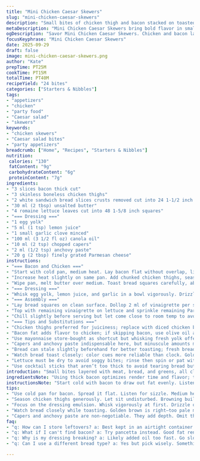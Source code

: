 ```yaml
---
title: "Mini Chicken Caesar Skewers"
slug: "mini-chicken-caesar-skewers"
description: "Small bites of chicken thigh and bacon stacked on toasted bread with romaine, dressed in a mayonnaise-based Caesar vinaigrette flavored with anchovy paste and capers. Pops of salty, crisp, and creamy in handheld form. A practical appetizer using common pantry ingredients, modified for texture and layering."
metaDescription: "Mini Chicken Caesar Skewers bring bold flavor in small bites. Chicken, bacon, creamy dressing. Perfect for gatherings."
ogDescription: "Savor Mini Chicken Caesar Skewers. Chicken and bacon layered on bread with vibrant Caesar dressing. A perfect appetizer."
focusKeyphrase: "Mini Chicken Caesar Skewers"
date: 2025-09-29
draft: false
image: mini-chicken-caesar-skewers.png
author: "Kate"
prepTime: PT25M
cookTime: PT15M
totalTime: PT40M
recipeYield: "24 bites"
categories: ["Starters & Nibbles"]
tags:
- "appetizers"
- "chicken"
- "party food"
- "Caesar salad"
- "skewers"
keywords:
- "chicken skewers"
- "Caesar salad bites"
- "party appetizers"
breadcrumb: ["Home", "Recipes", "Starters & Nibbles"]
nutrition: 
 calories: "130"
 fatContent: "9g"
 carbohydrateContent: "6g"
 proteinContent: "7g"
ingredients:
- "3 slices bacon thick cut"
- "3 skinless boneless chicken thighs"
- "2 white sandwich bread slices crusts removed cut into 24 1-1/2 inch squares"
- "30 ml (2 tbsp) unsalted butter"
- "4 romaine lettuce leaves cut into 48 1-5/8 inch squares"
- "=== Dressing ==="
- "1 egg yolk"
- "5 ml (1 tsp) lemon juice"
- "1 small garlic clove minced"
- "100 ml (3 1/2 fl oz) canola oil"
- "10 ml (2 tsp) chopped capers"
- "2 ml (1/2 tsp) anchovy paste"
- "20 g (2 tbsp) finely grated Parmesan cheese"
instructions:
- "=== Bacon and Chicken ==="
- "Start with cold pan, medium heat. Lay bacon flat without overlap, listen for initial sizzle that settles. Cook 5-7 minutes flipping once; bacon should be browned but not crisped to fragility. Drain on paper towel to remove excess fat; reserve bacon fat for chicken cooking."
- "Increase heat slightly on same pan. Add chunked chicken thighs, season with salt and cracked pepper. Let sit undisturbed to develop golden crust about 6-7 minutes, turn to cook through until juices run clear and firm to touch. Remove and cool. Cut both bacon and chicken into 24 equal squares around 1 1/2 inches."
- "Wipe pan, melt butter over medium. Toast bread squares carefully, about 4-5 minutes flipping once, golden on both sides but not soggy. Set aside."
- "=== Dressing ==="
- "Whisk egg yolk, lemon juice, and garlic in a bowl vigorously. Drizzle first third of oil dropwise to start emulsification; slow straight stream once texture thickens into thick mayonnaise consistency. Fold in capers, anchovy paste, and half the Parmesan. Season with light salt if needed."
- "=== Assembly ==="
- "Lay bread squares on clean surface. Dollop 2 ml of vinaigrette per square. Stack chicken, bacon, two lettuce squares (for crunch and freshness), secure with cocktail sticks or mini skewers."
- "Top with remaining vinaigrette on lettuce and sprinkle remaining Parmesan."
- "Chill slightly before serving but let come close to room temp to avoid lettuce wilting rapidly under dressing."
- "=== Tips and Substitutions ==="
- "Chicken thighs preferred for juiciness; replace with diced chicken breast if leaner meat desired but reduces flavor depth."
- "Bacon fat adds flavor to chicken; if skipping bacon, use olive oil and a pinch of smoked paprika to mimic complexity."
- "Use mayonnaise store-bought as shortcut but whisking fresh yolk offers better flavor and texture. Caution with raw egg if serving to vulnerable guests."
- "Capers and anchovy paste indispensable here, but minuscule amounts mean subtle saltiness and umami - omit only if allergic or unavailable, add a pinch of soy sauce as fallback."
- "Bread can stale slightly beforehand for better toasting; fresh bread will absorb butter quickly and become soggy."
- "Watch bread toast closely: color cues more reliable than clock. Golden brown means Maillard reactions, crisp outside, eyes on quick flip timing."
- "Lettuce must be dry to avoid soggy bites; rinse then spin or pat with towels thoroughly."
- "Use cocktail sticks that aren’t too thick to avoid tearing bread but sturdy enough to hold layers intact."
introduction: "Small bites layered with meat, bread, and greens, all cloaked in a tangy creamy dressing. The bacon renders rich fat, which seasons the chicken as it browns—no wasted flavor. Toasted bread acts as a sturdy base; its browning marks flavor thresholds worth watching, too pale and it’s limp, too dark and it burns. Lettuce adds necessary freshness and crunch, balancing rich proteins and fat. Dressing whisked from scratch, using a controlled oil addition to transform thin egg and acid into lush emulsion. Salt, acid, umami - all hits in a tiny package. Assembly is simple but precision in layering elevates each bite."
ingredientsNote: "Using thick bacon optimizes render time and flavor; thin slices cook too fast and char unevenly. Always remove crusts from bread to maintain uniform bite size and reduce toughness. Butter chosen for toasting adds nuttiness and encourages browning beyond oil alone. Romaine holds crisp texture under dressing; iceberg or butter lettuce lack structural integrity. Anchovy paste replaces whole fillets for ease but maintains necessary savory depth. Capers cut with sharp briny notes; chop finely to distribute evenly without overpowering. Oil type matters. Canola neutral, light enough for emulsions; olive oil can break dressing if too strongly flavored or added too fast."
instructionsNote: "Start cold with bacon to draw out fat evenly. Listening for subsiding sizzle indicates balanced heat—too hot and edges will burn. Chicken skin off; skin traps steam, unreachable heat inside leads to uneven cooking. Pat chicken dry before seasoning to maximize Maillard browning. Use fork or tongs for turning only when chicken shows released easily, sticking means not ready to flip. Toast bread with careful eyes; flipping early tears crumbs, flipping late burns surface. Cold bread straight from fridge won’t toast evenly; room temperature ideal. Emulsion technique crucial: drip oil gradually while whisking furiously for paste-like vinaigrette. Too fast oil addition leads to broken dressing. Assembly—layer in order bread, dressing, chicken, bacon, lettuce, secured with skewers for stability. Avoid overdressing lettuce to prevent wilting, add parmesan last for texture contrast. Chill before serving to meld flavors but avoid soggy bites due to moisture release."
tips:
- "Use cold pan for bacon. Spread it flat. Listen for sizzle. Medium heat helps cook evenly. Keep it soft, not crispy. That's key."
- "Season chicken thighs generously. Let sit undisturbed. Browning builds flavor. Don't rushFlip them only when they lift easily. Juices should run clear."
- "Focus on the dressing emulsion. Whisk vigorously at first. Drizzle oil slowly. Helps create that creamy texture. Skip over fast pouring or emulsion breaks."
- "Watch bread closely while toasting. Golden brown is right—too pale means soggy. Flip carefully to avoid tearing. Room temp bread to prevent uneven toasting."
- "Capers and anchovy paste are non-negotiable. They add depth. Omit them if allergic. If not on hand, try a splash of soy sauce instead."
faq:
- "q: How can I store leftovers? a: Best kept in an airtight container. But separate components. Keeps bread from getting soggy. Can reassemble when ready."
- "q: What if I can't find bacon? a: Try pancetta instead. Good fat rendering, similar flavor. Or use olive oil, not as rich but better starter."
- "q: Why is my dressing breaking? a: Likely added oil too fast. Go slower next time. Also, make sure yolk was fresh, check for quality."
- "q: Can I use a different bread type? a: Yes but pick wisely. Something sturdy. Avoid light fluffy bread. Sog will ruin the texture."

---
```

